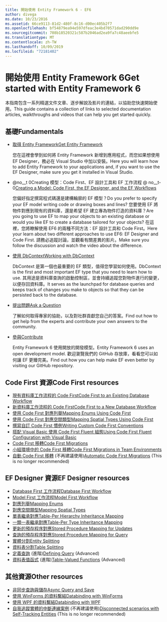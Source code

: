 ```yaml
---
title: 開始使用 Entity Framework 6 - EF6
author: divega
ms.date: 10/23/2016
ms.assetid: 66ce9113-81d2-480f-8c16-d00ec405b2f7
ms.openlocfilehash: bf54879ea94e597dfeac3e4bd70571dad290dd9e
ms.sourcegitcommit: 708b18520321c587b2046ad2ea9fa7c48aeebfe5
ms.translationtype: MT
ms.contentlocale: zh-TW
ms.lasthandoff: 10/09/2019
ms.locfileid: "72181402"
---
```

# <a name="get-started-with-entity-framework-6"></a><span data-ttu-id="30f6e-102">開始使用 Entity Framework 6</span><span class="sxs-lookup"><span data-stu-id="30f6e-102">Get started with Entity Framework 6</span></span>

<span data-ttu-id="30f6e-103">本指南包含一系列精選文件文章、逐步解說及影片的連結，以協助您快速開始使用。</span><span class="sxs-lookup"><span data-stu-id="30f6e-103">This guide contains a collection of links to selected documentation articles, walkthroughs and videos that can help you get started quickly.</span></span>

## <a name="fundamentals"></a><span data-ttu-id="30f6e-104">基礎</span><span class="sxs-lookup"><span data-stu-id="30f6e-104">Fundamentals</span></span>

* [<span data-ttu-id="30f6e-105">取得 Entity Framework</span><span class="sxs-lookup"><span data-stu-id="30f6e-105">Get Entity Framework</span></span>](~/ef6/fundamentals/install.md)

  <span data-ttu-id="30f6e-106">您在這裡會學到如何將 Entity Framework 新增到應用程式，而您如果想使用 EF Designer，務必在 Visual Studio 中加以安裝。</span><span class="sxs-lookup"><span data-stu-id="30f6e-106">Here you will learn how to add Entity Framework to your applications and, if you want to use the EF Designer, make sure you get it installed in Visual Studio.</span></span>

* <span data-ttu-id="30f6e-107">@no__t 0Creating 模型：Code First、EF 設計工具和 EF 工作流程 @ no__t-0</span><span class="sxs-lookup"><span data-stu-id="30f6e-107">[Creating a Model: Code First, the EF Designer, and the EF Workflows](~/ef6/modeling/index.md)</span></span>

  <span data-ttu-id="30f6e-108">您偏好指定撰寫程式碼還是建構輪廓的 EF 模型？</span><span class="sxs-lookup"><span data-stu-id="30f6e-108">Do you prefer to specify your EF model writing code or drawing boxes and lines?</span></span>
<span data-ttu-id="30f6e-109">您要使用 EF 將物件對應到現有的資料庫，還是希望 EF 建立專為物件打造的資料庫？</span><span class="sxs-lookup"><span data-stu-id="30f6e-109">Are you going to use EF to map your objects to an existing database or would you like EF to create a database tailored for your objects?</span></span>
<span data-ttu-id="30f6e-110">在這裡，您將瞭解使用 EF6 的兩種不同方法：EF 設計工具和 Code First。</span><span class="sxs-lookup"><span data-stu-id="30f6e-110">Here your learn about two different approaches to use EF6: EF Designer and Code First.</span></span>
<span data-ttu-id="30f6e-111">請務必追蹤討論，並觀看有關差異的影片。</span><span class="sxs-lookup"><span data-stu-id="30f6e-111">Make sure you follow the discussion and watch the video about the difference.</span></span>

* [<span data-ttu-id="30f6e-112">使用 DbContext</span><span class="sxs-lookup"><span data-stu-id="30f6e-112">Working with DbContext</span></span>](~/ef6/fundamentals/working-with-dbcontext.md)

  <span data-ttu-id="30f6e-113">DbContext 是第一個也最重要的 EF 類型，值得您學習如何使用。</span><span class="sxs-lookup"><span data-stu-id="30f6e-113">DbContext is the first and most important EF type that you need to learn how to use.</span></span> <span data-ttu-id="30f6e-114">其用途是資料庫查詢的啟動控制區，並會持續追蹤您對物件進行的變更，以便存回資料庫。</span><span class="sxs-lookup"><span data-stu-id="30f6e-114">It serves as the launchpad for database queries and keeps track of changes you make to objects so that they can be persisted back to the database.</span></span>

* [<span data-ttu-id="30f6e-115">提出問題</span><span class="sxs-lookup"><span data-stu-id="30f6e-115">Ask a Question</span></span>](~/ef6/resources/get-help.md)

  <span data-ttu-id="30f6e-116">了解如何取得專家的協助，以及對社群貢獻您自己的答案。</span><span class="sxs-lookup"><span data-stu-id="30f6e-116">Find out how to get help from the experts and contribute your own answers to the community.</span></span>

* [<span data-ttu-id="30f6e-117">參與</span><span class="sxs-lookup"><span data-stu-id="30f6e-117">Contribute</span></span>](https://github.com/aspnet/EntityFramework6/)

  <span data-ttu-id="30f6e-118">Entity Framework 6 使用開放的開發模型。</span><span class="sxs-lookup"><span data-stu-id="30f6e-118">Entity Framework 6 uses an open development model.</span></span> <span data-ttu-id="30f6e-119">歡迎瀏覽我們的 GitHub 存放庫，看看您可以如何讓 EF 更臻完美。</span><span class="sxs-lookup"><span data-stu-id="30f6e-119">Find out how you can help make EF even better by visiting our GitHub repository.</span></span>

## <a name="code-first-resources"></a><span data-ttu-id="30f6e-120">Code First 資源</span><span class="sxs-lookup"><span data-stu-id="30f6e-120">Code First resources</span></span>

  - [<span data-ttu-id="30f6e-121">現有資料庫工作流程的 Code First</span><span class="sxs-lookup"><span data-stu-id="30f6e-121">Code First to an Existing Database Workflow</span></span>](~/ef6/modeling/code-first/workflows/existing-database.md)
  - [<span data-ttu-id="30f6e-122">新資料庫工作流程的 Code First</span><span class="sxs-lookup"><span data-stu-id="30f6e-122">Code First to a New Database Workflow</span></span>](~/ef6/modeling/code-first/workflows/new-database.md)
  - [<span data-ttu-id="30f6e-123">使用 Code First 對應列舉</span><span class="sxs-lookup"><span data-stu-id="30f6e-123">Mapping Enums Using Code First</span></span>](~/ef6/modeling/code-first/data-types/enums.md)
  - [<span data-ttu-id="30f6e-124">使用 Code First 對應空間類型</span><span class="sxs-lookup"><span data-stu-id="30f6e-124">Mapping Spatial Types Using Code First</span></span>](~/ef6/modeling/code-first/data-types/spatial.md)
  - [<span data-ttu-id="30f6e-125">撰寫自訂 Code First 慣例</span><span class="sxs-lookup"><span data-stu-id="30f6e-125">Writing Custom Code First Conventions</span></span>](~/ef6/modeling/code-first/conventions/custom.md)
  - [<span data-ttu-id="30f6e-126">搭配 Visual Basic 使用 Code First Fluent 組態</span><span class="sxs-lookup"><span data-stu-id="30f6e-126">Using Code First Fluent Configuration with Visual Basic</span></span>](~/ef6/modeling/code-first/fluent/vb.md)
  - [<span data-ttu-id="30f6e-127">Code First 移轉</span><span class="sxs-lookup"><span data-stu-id="30f6e-127">Code First Migrations</span></span>](~/ef6/modeling/code-first/migrations/index.md)
  - [<span data-ttu-id="30f6e-128">小組環境中的 Code First 移轉</span><span class="sxs-lookup"><span data-stu-id="30f6e-128">Code First Migrations in Team Environments</span></span>](~/ef6/modeling/code-first/migrations/teams.md)
  - <span data-ttu-id="30f6e-129">[自動 Code First 移轉](~/ef6/modeling/code-first/migrations/automatic.md) (不再建議使用)</span><span class="sxs-lookup"><span data-stu-id="30f6e-129">[Automatic Code First Migrations](~/ef6/modeling/code-first/migrations/automatic.md) (This is no longer recommended)</span></span>

## <a name="ef-designer-resources"></a><span data-ttu-id="30f6e-130">EF Designer 資源</span><span class="sxs-lookup"><span data-stu-id="30f6e-130">EF Designer resources</span></span>
  - [<span data-ttu-id="30f6e-131">Database First 工作流程</span><span class="sxs-lookup"><span data-stu-id="30f6e-131">Database First Workflow</span></span>](~/ef6/modeling/designer/workflows/database-first.md)
  - [<span data-ttu-id="30f6e-132">Model First 工作流程</span><span class="sxs-lookup"><span data-stu-id="30f6e-132">Model First Workflow</span></span>](~/ef6/modeling/designer/workflows/model-first.md)
  - [<span data-ttu-id="30f6e-133">對應列舉</span><span class="sxs-lookup"><span data-stu-id="30f6e-133">Mapping Enums</span></span>](~/ef6/modeling/designer/data-types/enums.md)
  - [<span data-ttu-id="30f6e-134">對應空間類型</span><span class="sxs-lookup"><span data-stu-id="30f6e-134">Mapping Spatial Types</span></span>](~/ef6/modeling/designer/data-types/spatial.md)
  - [<span data-ttu-id="30f6e-135">單表繼承對應</span><span class="sxs-lookup"><span data-stu-id="30f6e-135">Table-Per Hierarchy Inheritance Mapping</span></span>](~/ef6/modeling/designer/inheritance/tph.md)
  - [<span data-ttu-id="30f6e-136">一類一表繼承對應</span><span class="sxs-lookup"><span data-stu-id="30f6e-136">Table-Per Type Inheritance Mapping</span></span>](~/ef6/modeling/designer/inheritance/tpt.md)
  - [<span data-ttu-id="30f6e-137">更新的預存程序對應</span><span class="sxs-lookup"><span data-stu-id="30f6e-137">Stored Procedure Mapping for Updates</span></span>](~/ef6/modeling/designer/stored-procedures/cud.md)
  - [<span data-ttu-id="30f6e-138">查詢的預存程序對應</span><span class="sxs-lookup"><span data-stu-id="30f6e-138">Stored Procedure Mapping for Query</span></span>](~/ef6/modeling/designer/stored-procedures/query.md)
  - [<span data-ttu-id="30f6e-139">實體分割</span><span class="sxs-lookup"><span data-stu-id="30f6e-139">Entity Splitting</span></span>](~/ef6/modeling/designer/entity-splitting.md)
  - [<span data-ttu-id="30f6e-140">資料表分割</span><span class="sxs-lookup"><span data-stu-id="30f6e-140">Table Splitting</span></span>](~/ef6/modeling/designer/table-splitting.md)
  - <span data-ttu-id="30f6e-141">[定義查詢](~/ef6/modeling/designer/advanced/defining-query.md) (進階)</span><span class="sxs-lookup"><span data-stu-id="30f6e-141">[Defining Query](~/ef6/modeling/designer/advanced/defining-query.md) (Advanced)</span></span>
  - <span data-ttu-id="30f6e-142">[資料表值函式](~/ef6/modeling/designer/advanced/tvfs.md) (進階)</span><span class="sxs-lookup"><span data-stu-id="30f6e-142">[Table-Valued Functions](~/ef6/modeling/designer/advanced/tvfs.md) (Advanced)</span></span>

## <a name="other-resources"></a><span data-ttu-id="30f6e-143">其他資源</span><span class="sxs-lookup"><span data-stu-id="30f6e-143">Other resources</span></span>
  - [<span data-ttu-id="30f6e-144">非同步查詢與儲存</span><span class="sxs-lookup"><span data-stu-id="30f6e-144">Async Query and Save</span></span>](~/ef6/fundamentals/async.md)
  - [<span data-ttu-id="30f6e-145">使用 WinForms 的資料繫結</span><span class="sxs-lookup"><span data-stu-id="30f6e-145">Databinding with WinForms</span></span>](~/ef6/fundamentals/databinding/winforms.md)
  - [<span data-ttu-id="30f6e-146">使用 WPF 的資料繫結</span><span class="sxs-lookup"><span data-stu-id="30f6e-146">Databinding with WPF</span></span>](~/ef6/fundamentals/databinding/wpf.md)
  - <span data-ttu-id="30f6e-147">[自我追蹤實體的中斷連線案例](~/ef6/fundamentals/disconnected-entities/self-tracking-entities/walkthrough.md) (不再建議使用)</span><span class="sxs-lookup"><span data-stu-id="30f6e-147">[Disconnected scenarios with Self-Tracking Entities](~/ef6/fundamentals/disconnected-entities/self-tracking-entities/walkthrough.md) (This is no longer recommended)</span></span>
